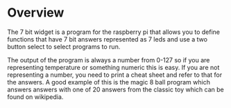 Overview 
========

The 7 bit widget is a program for the raspberry pi that allows you to define functions that have 7 bit answers represented
as 7 leds and use a two button select to select programs to run.

The output of the program is always a number from 0-127 so if you are representing temperature or something numeric
this is easy.  If you are not representing a number, you need to print a cheat sheet and refer to that for the answers.
A good example of this is the magic 8 ball program which answers answers with one of 20 answers from the classic toy 
which can be found on wikipedia. 
